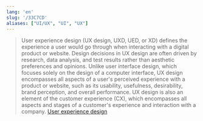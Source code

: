 ```yaml
---
lang: 'en'
slug: '/33C7CD'
aliases: ["UI/UX", "UI", "UX"]
---
```


> User experience design (UX design, UXD, UED, or XD) defines the experience a user would go through when interacting with a digital product or website. Design decisions in UX design are often driven by research, data analysis, and test results rather than aesthetic preferences and opinions. Unlike user interface design, which focuses solely on the design of a computer interface, UX design encompasses all aspects of a user's perceived experience with a product or website, such as its usability, usefulness, desirability, brand perception, and overall performance. UX design is also an element of the customer experience (CX), which encompasses all aspects and stages of a customer's experience and interaction with a company. [User experience design](https://en.wikipedia.org/wiki/User_experience_design)